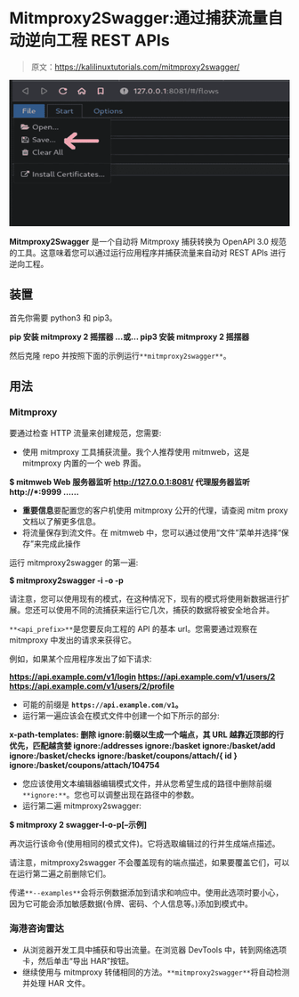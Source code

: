 # Mitmproxy2Swagger:通过捕获流量自动逆向工程 REST APIs

> 原文：<https://kalilinuxtutorials.com/mitmproxy2swagger/>

[![](img/f4713a64b89fc19f6fc6c3a71163c286.png)](https://blogger.googleusercontent.com/img/b/R29vZ2xl/AVvXsEh_fQYQ_nwsPCQVQ5rdRbUbK_qLK42P9RqU7dyCJaqZTHHMgyOsu0Ea4pwCe7YGxofxmMQpHlDepAEK58mhRYKk2h1vE6S7pZBwdzGLy4CIh0aIi8fHUrQ4ilNk4Bl7lMRJxpVMP3ejb-hnD4Zx5XkwDsjko5in_yi6BvDfqcfxgiSxYQnKffYWqcVF/s728/mitmproxy2swagger_2_mitmweb_save-722537%20(1).png)

**Mitmproxy2Swagger** 是一个自动将 Mitmproxy 捕获转换为 OpenAPI 3.0 规范的工具。这意味着您可以通过运行应用程序并捕获流量来自动对 REST APIs 进行逆向工程。

## 装置

首先你需要 python3 和 pip3。

**pip 安装 mitmproxy 2 摇摆器
…或…
pip3 安装 mitmproxy 2 摇摆器**

然后克隆 repo 并按照下面的示例运行`**mitmproxy2swagger**`。

## 用法

### Mitmproxy

要通过检查 HTTP 流量来创建规范，您需要:

*   使用 mitmproxy 工具捕获流量。我个人推荐使用 mitmweb，这是 mitmproxy 内置的一个 web 界面。

**$ mitmweb
Web 服务器监听 http://127.0.0.1:8081/
代理服务器监听 http://*:9999
……**

*   **重要信息**要配置您的客户机使用 mitmproxy 公开的代理，请查阅 mitm proxy 文档以了解更多信息。
*   将流量保存到流文件。在 mitmweb 中，您可以通过使用“文件”菜单并选择“保存”来完成此操作

运行 mitmproxy2swagger 的第一遍:

**$ mitmproxy2swagger -i -o -p**

请注意，您可以使用现有的模式，在这种情况下，现有的模式将使用新数据进行扩展。您还可以使用不同的流捕获来运行它几次，捕获的数据将被安全地合并。

`**<api_prefix>**`是您要反向工程的 API 的基本 url。您需要通过观察在 mitmproxy 中发出的请求来获得它。

例如，如果某个应用程序发出了如下请求:

**https://api.example.com/v1/login
https://api.example.com/v1/users/2
https://api.example.com/v1/users/2/profile**

*   可能的前缀是 **`https://api.example.com/v1`。**
*   运行第一遍应该会在模式文件中创建一个如下所示的部分:

**x-path-templates:
删除 ignore:前缀以生成一个端点，其 URL
越靠近顶部的行优先，匹配越贪婪
ignore:/addresses
ignore:/basket
ignore:/basket/add
ignore:/basket/checks
ignore:/basket/coupons/attach/{ id }
ignore:/basket/coupons/attach/104754**

*   您应该使用文本编辑器编辑模式文件，并从您希望生成的路径中删除前缀`**ignore:**`。您也可以调整出现在路径中的参数。
*   运行第二遍 mitmproxy2swagger:

**$ mitmproxy 2 swagger-I-o-p[–示例]**

再次运行该命令(使用相同的模式文件)。它将选取编辑过的行并生成端点描述。

请注意，mitmproxy2swagger 不会覆盖现有的端点描述，如果要覆盖它们，可以在运行第二遍之前删除它们。

传递`**--examples**`会将示例数据添加到请求和响应中。使用此选项时要小心，因为它可能会添加敏感数据(令牌、密码、个人信息等。)添加到模式中。

### 海港咨询雷达

*   从浏览器开发工具中捕获和导出流量。在浏览器 DevTools 中，转到网络选项卡，然后单击“导出 HAR”按钮。
*   继续使用与 mitmproxy 转储相同的方法。`**mitmproxy2swagger**`将自动检测并处理 HAR 文件。